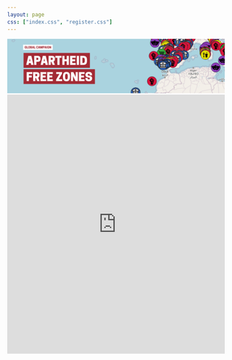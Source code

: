 ```yaml
---
layout: page
css: ["index.css", "register.css"]
---
```

<div class="page">
<img src="/assets/img/register_header.png" class="center">
<iframe src="https://docs.google.com/forms/d/e/1FAIpQLScTS0WQFTLTrm8DZnVao76Mxbf-l3nCU5ZYkPtQw7pYZc5ssA/viewform?embedded=true" 
    width="100%" height="600"
    frameborder="0" marginheight="0"
    marginwidth="0">
    Loading…
</iframe>
</div>
